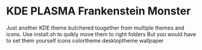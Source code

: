 # KDE PLASMA Frankenstein Monster
Just another KDE theme butchered tougether from multiple themes and icons.
Use install.sh to quikly move them to right folders
But you would have to set them yourself
icons
colortheme
desktoptheme
wallpaper
